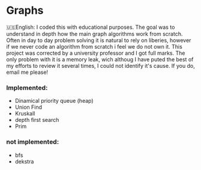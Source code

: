 # Graphs


🇺🇸English:
I coded this with educational purposes. The goal was to understand in depth how the main graph algorithms work from scratch.
Often in day to day problem solving it is natural to rely on liberies, however if we never code an algorithm from scratch i feel we do not own it.
This project was corrected by a university professor and I got full marks. The only problem with it is a memory leak, wich althoug I have puted the best of my efforts to review it several times, I could not identify it's cause. If you do, email me please!

### Implemented:
- Dinamical priority queue (heap)
- Union Find
- Kruskall
- depth first search
- Prim

### not implemented:
- bfs 
- dekstra
